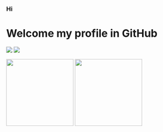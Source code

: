 ### Hi

# Welcome my profile in GitHub 




<a href = "mailto:laryssarib@gmail.com"><img src="https://img.shields.io/badge/Gmail-D14836?style=for-the-badge&logo=gmail&logoColor=white" target="_blank"></a>
<a href="https://www.linkedin.com/in/laryssa-bertin/" target="_blank"><img src="https://img.shields.io/badge/-LinkedIn-%230077B5?style=for-the-badge&logo=linkedin&logoColor=white" target="_blank"></a>  





<img height="180em" src="https://github-readme-stats.vercel.app/api/top-langs/?username=KingPack&layout=compact&langs_count=7&theme=dracula"/>

<img height="180em" src="https://github-readme-stats.vercel.app/api?username=KingPack&show_icons=true&theme=dracula&include_all_commits=true&count_private=true"/>












<!--
**KingPack/KingPack** is a ✨ _special_ ✨ repository because its `README.md` (this file) appears on your GitHub profile.

Here are some ideas to get you started:

- 🔭 I’m currently working on ...
- 🌱 I’m currently learning ...
- 👯 I’m looking to collaborate on ...
- 🤔 I’m looking for help with ...
- 💬 Ask me about ...
- 📫 How to reach me: ...
- 😄 Pronouns: ...
- ⚡ Fun fact: ...
-->
